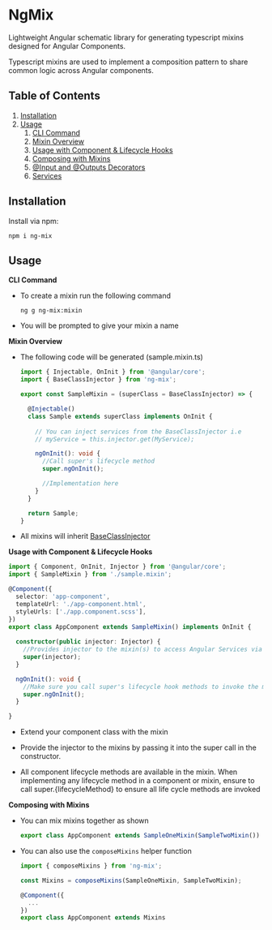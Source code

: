 # NgMix

Lightweight Angular schematic library for generating typescript mixins designed for Angular Components.

Typescript mixins are used to implement a composition pattern to share common logic across Angular components.

## Table of Contents
1. [Installation](#installation)
1. [Usage](#usage)
	1. [CLI Command](#cli-command)
	1. [Mixin Overview](#mixin-overview)
	1. [Usage with Component & Lifecycle Hooks](#component-usage)
	1. [Composing with Mixins](#compose-mixins)
	1. [@Input and @Outputs Decorators](#input-output)
	1. [Services](#services)


## Installation <a name="installation"></a>

Install via npm:

```
npm i ng-mix
```

## Usage <a name="usage"></a>

<b>CLI Command</b> <a name="cli-command"></a>
- To create a mixin run the following command
	```
	ng g ng-mix:mixin
	```
- You will be prompted to give your mixin a name

<b>Mixin Overview</b> <a name="mixin-overview"></a>
- The following code will be generated (sample.mixin.ts)
	```typescript
	import { Injectable, OnInit } from '@angular/core';
	import { BaseClassInjector } from 'ng-mix';

	export const SampleMixin = (superClass = BaseClassInjector) => {

	  @Injectable()
	  class Sample extends superClass implements OnInit {
		
	    // You can inject services from the BaseClassInjector i.e
	    // myService = this.injector.get(MyService);

	    ngOnInit(): void {
	      //Call super's lifecycle method
	      super.ngOnInit();

	      //Implementation here
	    }		
	  }

	  return Sample;
	}
	```
- All mixins will inherit [BaseClassInjector](https://github.com/laidav/ng-mix/blob/master/projects/ng-mix/src/lib/models/BaseClassInjector.ts)

<b>Usage with Component & Lifecycle Hooks</b><a name="component-usage"></a>

```typescript
import { Component, OnInit, Injector } from '@angular/core';
import { SampleMixin } from './sample.mixin';

@Component({
  selector: 'app-component',
  templateUrl: './app-component.html',
  styleUrls: ['./app.component.scss'],
})
export class AppComponent extends SampleMixin() implements OnInit {
  
  constructor(public injector: Injector) {
    //Provides injector to the mixin(s) to access Angular Services via DI
    super(injector);
  }

  ngOnInit(): void {
    //Make sure you call super's lifecycle hook methods to invoke the methods on the mixins
    super.ngOnInit();
  }

}
```

- Extend your component class with the mixin

- Provide the injector to the mixins by passing it into the super call in the constructor.

- All component lifecycle methods are available in the mixin. When implementing any lifecycle method in a component or mixin, ensure to call super.{lifecycleMethod} to ensure all life cycle methods are invoked


<b>Composing with Mixins</b><a name="compose-mixins"></a>

- You can mix mixins together as shown
	```typescript
	export class AppComponent extends SampleOneMixin(SampleTwoMixin())
	```

- You can also use the `composeMixins` helper function
	```typescript
	import { composeMixins } from 'ng-mix';

	const Mixins = composeMixins(SampleOneMixin, SampleTwoMixin);

	@Component({
	  ...
	})
	export class AppComponent extends Mixins
	```

